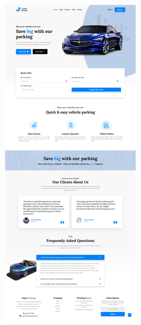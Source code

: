 ![mainpage](https://github.com/backstabslash/react-node-postgre-parking/blob/master/frontend/public/mainpage.png)
